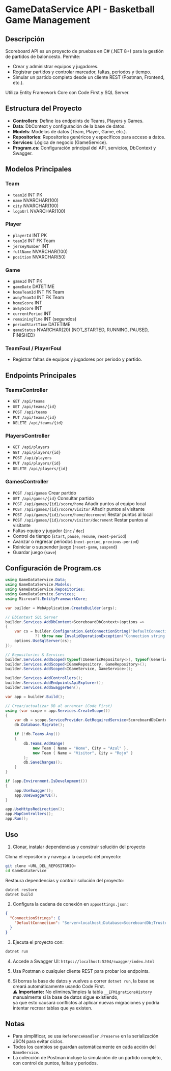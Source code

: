 
# GameDataService API - Basketball Game Management

## Descripción
Scoreboard API es un proyecto de pruebas en C# (.NET 8+) para la gestión de partidos de baloncesto. Permite:
- Crear y administrar equipos y jugadores.
- Registrar partidos y controlar marcador, faltas, periodos y tiempo.
- Simular un partido completo desde un cliente REST (Postman, Frontend, etc.).

Utiliza Entity Framework Core con Code First y SQL Server.

## Estructura del Proyecto
- **Controllers**: Define los endpoints de Teams, Players y Games.
- **Data**: DbContext y configuración de la base de datos.
- **Models**: Modelos de datos (Team, Player, Game, etc.).
- **Repositories**: Repositorios genéricos y específicos para acceso a datos.
- **Services**: Lógica de negocio (GameService).
- **Program.cs**: Configuración principal del API, servicios, DbContext y Swagger.

## Modelos Principales

### Team
- `teamId` INT PK
- `name` NVARCHAR(100)
- `city` NVARCHAR(100)
- `logoUrl` NVARCHAR(100)

### Player
- `playerId` INT PK
- `teamId` INT FK Team
- `jerseyNumber` INT
- `fullName` NVARCHAR(100)
- `position` NVARCHAR(50)

### Game
- `gameId` INT PK
- `gameDate` DATETIME
- `homeTeamId` INT FK Team
- `awayTeamId` INT FK Team
- `homeScore` INT
- `awayScore` INT
- `currentPeriod` INT
- `remainingTime` INT (segundos)
- `periodStartTime` DATETIME
- `gameStatus` NVARCHAR(20) (NOT_STARTED, RUNNING, PAUSED, FINISHED)

### TeamFoul / PlayerFoul
- Registrar faltas de equipos y jugadores por periodo y partido.

## Endpoints Principales

### TeamsController
- `GET /api/teams`
- `GET /api/teams/{id}`
- `POST /api/teams`
- `PUT /api/teams/{id}`
- `DELETE /api/teams/{id}`

### PlayersController
- `GET /api/players`
- `GET /api/players/{id}`
- `POST /api/players`
- `PUT /api/players/{id}`
- `DELETE /api/players/{id}`

### GamesController
- `POST /api/games` Crear partido
- `GET /api/games/{id}` Consultar partido
- `POST /api/games/{id}/score/home` Añadir puntos al equipo local
- `POST /api/games/{id}/score/visitor` Añadir puntos al visitante
- `POST /api/games/{id}/score/home/decrement` Restar puntos al local
- `POST /api/games/{id}/score/visitor/decrement` Restar puntos al visitante
- Faltas equipo y jugador (`inc` / `dec`)
- Control de tiempo (`start`, `pause`, `resume`, `reset-period`)
- Avanzar o regresar periodos (`next-period`, `previous-period`)
- Reiniciar o suspender juego (`reset-game`, `suspend`)
- Guardar juego (`save`)

## Configuración de Program.cs

```csharp
using GameDataService.Data;
using GameDataService.Models;
using GameDataService.Repositories;
using GameDataService.Services;
using Microsoft.EntityFrameworkCore;

var builder = WebApplication.CreateBuilder(args);

// DbContext SQL Server
builder.Services.AddDbContext<ScoreboardDbContext>(options =>
{
    var cs = builder.Configuration.GetConnectionString("DefaultConnection")
             ?? throw new InvalidOperationException("Connection string not found");
    options.UseSqlServer(cs);
});

// Repositories & Services
builder.Services.AddScoped(typeof(IGenericRepository<>), typeof(GenericRepository<>));
builder.Services.AddScoped<IGameRepository, GameRepository>();
builder.Services.AddScoped<IGameService, GameService>();

builder.Services.AddControllers();
builder.Services.AddEndpointsApiExplorer();
builder.Services.AddSwaggerGen();

var app = builder.Build();

// Crear/actualizar DB al arrancar (Code First)
using (var scope = app.Services.CreateScope())
{
    var db = scope.ServiceProvider.GetRequiredService<ScoreboardDbContext>();
    db.Database.Migrate();

    if (!db.Teams.Any())
    {
        db.Teams.AddRange(
            new Team { Name = "Home", City = "Azul" },
            new Team { Name = "Visitor", City = "Rojo" }
        );
        db.SaveChanges();
    }
}

if (app.Environment.IsDevelopment())
{
    app.UseSwagger();
    app.UseSwaggerUI();
}

app.UseHttpsRedirection();
app.MapControllers();
app.Run();
```

## Uso

1. Clonar, instalar dependencias y construir solución del proyecto

Clona el repositorio y navega a la carpeta del proyecto:

```bash
git clone <URL_DEL_REPOSITORIO>
cd GameDataService
```

Restaura dependencias y contruir solución del proyecto:

```bash
dotnet restore
dotnet build
```

2. Configura la cadena de conexión en `appsettings.json`:

```json
{
  "ConnectionStrings": {
    "DefaultConnection": "Server=localhost;Database=ScoreboardDb;Trusted_Connection=True;TrustServerCertificate=True;"
  }
}
```

3. Ejecuta el proyecto con:

```bash
dotnet run
```

4. Accede a Swagger UI: `https://localhost:5204/swagger/index.html`

5. Usa Postman o cualquier cliente REST para probar los endpoints.

6. Si borras la base de datos y vuelves a correr `dotnet run`, la base se creará automáticamente usando Code First.  
   ⚠️ **Importante:** No elimines/limpies la tabla `__EFMigrationsHistory` manualmente si la base de datos sigue existiendo,  
   ya que esto causará conflictos al aplicar nuevas migraciones y podría intentar recrear tablas que ya existen.

## Notas

- Para simplificar, se usa `ReferenceHandler.Preserve` en la serialización JSON para evitar ciclos.
- Todos los cambios se guardan automáticamente en cada acción del `GameService`.
- La colección de Postman incluye la simulación de un partido completo, con control de puntos, faltas y periodos.
